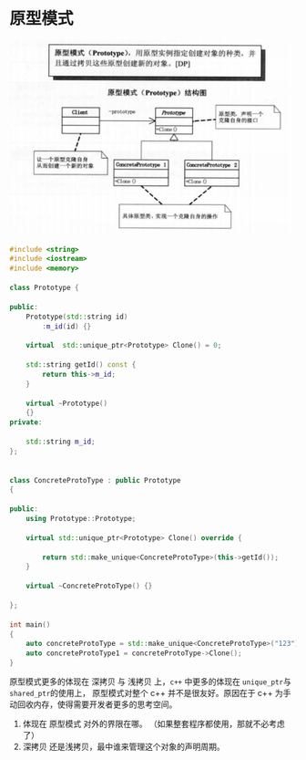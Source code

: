 # 原型模式



![image-20210812131600918](../source/img/image-20210812131600918.png)



```c++
#include <string>
#include <iostream>
#include <memory>

class Prototype {

public:
    Prototype(std::string id)
        :m_id(id) {}

    virtual  std::unique_ptr<Prototype> Clone() = 0;

    std::string getId() const {
        return this->m_id;
    }

    virtual ~Prototype()
    {}
private:

    std::string m_id;
};


class ConcreteProtoType : public Prototype
{

public:
    using Prototype::Prototype;

    virtual std::unique_ptr<Prototype> Clone() override {
        
        return std::make_unique<ConcreteProtoType>(this->getId());
    }

    virtual ~ConcreteProtoType() {}

};

int main()
{
    auto concreteProtoType = std::make_unique<ConcreteProtoType>("123");
    auto concreteProtoType1 = concreteProtoType->Clone();
}
```

原型模式更多的体现在 深拷贝 与 浅拷贝 上，`c++` 中更多的体现在 `unique_ptr`与 `shared_ptr`的使用上， 原型模式对整个 c++ 并不是很友好。原因在于 c++ 为手动回收内存，使得需要开发者更多的思考空间。



1. 体现在 原型模式 对外的界限在哪。 （如果整套程序都使用，那就不必考虑了）
2. 深拷贝 还是浅拷贝，最中谁来管理这个对象的声明周期。